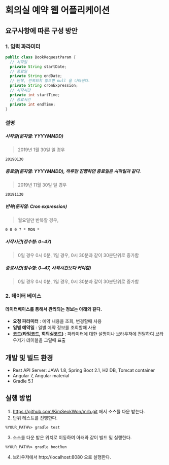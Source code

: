 # 회의실 예약 웹 어플리케이션

## 요구사항에 따른 구성 방안
### 1. 입력 파라미터
```java
public class BookRequestParam {
  // 시작일
  private String startDate;
  // 종료일
  private String endDate;
  // 반복, 반복되지 않으면 null 을 나타낸다.
  private String cronExpression;
  // 시작시간
  private int startTime;
  // 종료시간
  private int endTime;
}
```
### 설명
##### 시작일(문자열: YYYYMMDD)
> 2019년 1월 30일 일 경우
```
20190130
```
##### 종료일(문자열: YYYYMMDD), 하루만 진행하면 종료일은 시작일과 같다.
> 2019년 11월 30일 일 경우
```
20191130
```
##### 반복(문자열: Cron expression)
> 월요일만 반복할 경우, 
```
0 0 0 ? * MON *
```
##### 시작시간(정수형: 0~47) 
> 0일 경우 0시 0분, 1일 경우, 0시 30분과 같이 30분단위로 증가함
##### 종료시간(정수형: 0~47, 시작시간보다 커야함)
> 0일 경우 0시 0분, 1일 경우, 0시 30분과 같이 30분단위로 증가함

### 2. 데이터 베이스
#### 데이터베이스를 통해서 관리되는 정보는 아래와 같다.
- **요청 파라미터** : 예약 내용을 조회, 변경할때 사용
- **일별 예약일** : 일별 예약 정보를 조회할때 사용
- **코드(타임코드, 회의실코드)** : 파라미터에 대한 설명이나 브라우저에 전달하여 브라우저가 테이블을 그릴때 표출

## 개발 및 빌드 환경
- Rest API Server: JAVA 1.8, Spring Boot 2.1, H2 DB, Tomcat container
- Angular 7, Angular material
- Gradle 5.1

## 실행 방법
1. https://github.com/KimSeokWon/mrb.git 에서 소스를 다운 받는다.
2. 단위 테스트를 진행한다.
```aidl
%YOUR_PATH%> gradle test
```
3. 소스를 다운 받은 위치로 이동하여 아래와 같이 빌드 및 실행한다. 
```
%YOUR_PATH%> gradle bootRun 
```
4. 브라우저에서 http://localhost:8080 으로 실행한다.
